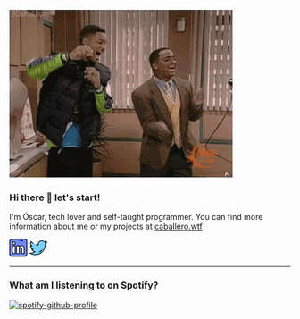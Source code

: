 ![dancing!](https://github.com/oscarcpozas/oscarcpozas/blob/fd9a0bef0ace7577ec42b06cd25eab27aae38fb5/giphy.gif)

### Hi there 👋 let's start! 

I'm Óscar, tech lover and self-taught programmer. You can find more information about me or my projects at [caballero.wtf](http://caballero.wtf)

[![](https://github.com/oscarcpozas/oscarcpozas/blob/ac7a457a73a84f9ad1ff0b7bb8f2f9bf731180da/linkedin.png)](https://www.linkedin.com/in/oscarpozas)
[![](https://github.com/oscarcpozas/oscarcpozas/blob/ac7a457a73a84f9ad1ff0b7bb8f2f9bf731180da/twitter.png)](https://twitter.com/oscarcpozas)

---


### What am I listening to on Spotify?


[![spotify-github-profile](https://spotify-github-profile.vercel.app/api/view?uid=suid67&cover_image=true&theme=novatorem)](https://spotify-github-profile.vercel.app/api/view?uid=suid67&redirect=true)

<!--
**oscarcpozas/oscarcpozas** is a ✨ _special_ ✨ repository because its `README.md` (this file) appears on your GitHub profile.

Here are some ideas to get you started:

- 🔭 I’m currently working on ...
- 🌱 I’m currently learning ...
- 👯 I’m looking to collaborate on ...
- 🤔 I’m looking for help with ...
- 💬 Ask me about ...
- 📫 How to reach me: ...
- 😄 Pronouns: ...
- ⚡ Fun fact: ...
-->
